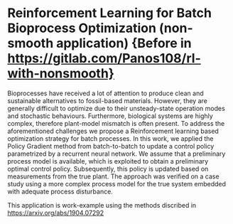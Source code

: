 # Reinforcement Learning for Batch Bioprocess Optimization (non-smooth application) {Before in https://gitlab.com/Panos108/rl-with-nonsmooth}


Bioprocesses have received a lot of attention to produce clean and sustainable alternatives to fossil-based materials. However, they are generally difficult to optimize due to their unsteady-state operation modes and stochastic behaviours. Furthermore, biological systems are highly complex, therefore plant-model mismatch is often present. To address the aforementioned challenges we propose a Reinforcement learning based optimization strategy for batch processes. In this work, we applied the Policy Gradient method from batch-to-batch to update a control policy parametrized by a recurrent neural network. We assume that a preliminary process model is available, which is exploited to obtain a preliminary optimal control policy. Subsequently, this policy is updated based on measurements from the true plant. The approach was verified on a case study using a more complex process model for the true system embedded with adequate process disturbance. 

This application is work-example using the methods discribed in https://arxiv.org/abs/1904.07292

